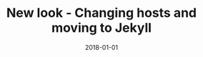 ---
layout: post
title: New look - Changing hosts and moving to Jekyll
date: 2018-01-01
tags: [updates, website, jekyll]
image: 
image_alt: 
image_caption: 
description: 
---